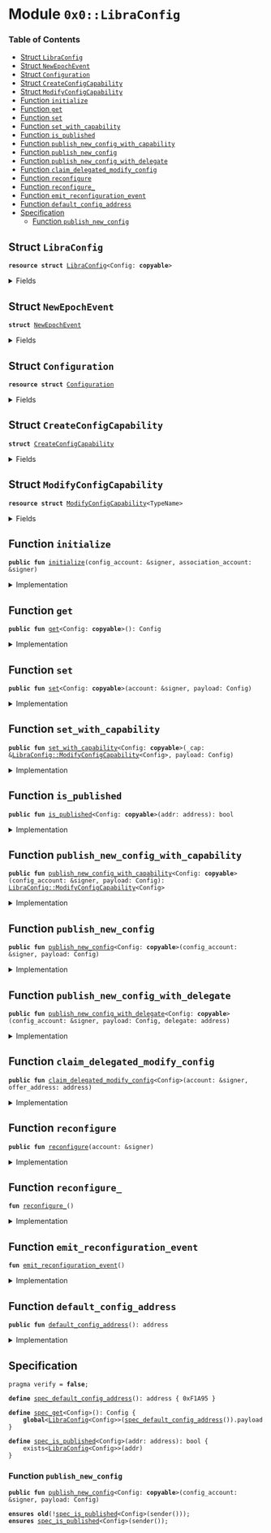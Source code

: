 
<a name="0x0_LibraConfig"></a>

# Module `0x0::LibraConfig`

### Table of Contents

-  [Struct `LibraConfig`](#0x0_LibraConfig_LibraConfig)
-  [Struct `NewEpochEvent`](#0x0_LibraConfig_NewEpochEvent)
-  [Struct `Configuration`](#0x0_LibraConfig_Configuration)
-  [Struct `CreateConfigCapability`](#0x0_LibraConfig_CreateConfigCapability)
-  [Struct `ModifyConfigCapability`](#0x0_LibraConfig_ModifyConfigCapability)
-  [Function `initialize`](#0x0_LibraConfig_initialize)
-  [Function `get`](#0x0_LibraConfig_get)
-  [Function `set`](#0x0_LibraConfig_set)
-  [Function `set_with_capability`](#0x0_LibraConfig_set_with_capability)
-  [Function `is_published`](#0x0_LibraConfig_is_published)
-  [Function `publish_new_config_with_capability`](#0x0_LibraConfig_publish_new_config_with_capability)
-  [Function `publish_new_config`](#0x0_LibraConfig_publish_new_config)
-  [Function `publish_new_config_with_delegate`](#0x0_LibraConfig_publish_new_config_with_delegate)
-  [Function `claim_delegated_modify_config`](#0x0_LibraConfig_claim_delegated_modify_config)
-  [Function `reconfigure`](#0x0_LibraConfig_reconfigure)
-  [Function `reconfigure_`](#0x0_LibraConfig_reconfigure_)
-  [Function `emit_reconfiguration_event`](#0x0_LibraConfig_emit_reconfiguration_event)
-  [Function `default_config_address`](#0x0_LibraConfig_default_config_address)
-  [Specification](#0x0_LibraConfig_Specification)
    -  [Function `publish_new_config`](#0x0_LibraConfig_Specification_publish_new_config)



<a name="0x0_LibraConfig_LibraConfig"></a>

## Struct `LibraConfig`



<pre><code><b>resource</b> <b>struct</b> <a href="#0x0_LibraConfig">LibraConfig</a>&lt;Config: <b>copyable</b>&gt;
</code></pre>



<details>
<summary>Fields</summary>


<dl>
<dt>

<code>payload: Config</code>
</dt>
<dd>

</dd>
</dl>


</details>

<a name="0x0_LibraConfig_NewEpochEvent"></a>

## Struct `NewEpochEvent`



<pre><code><b>struct</b> <a href="#0x0_LibraConfig_NewEpochEvent">NewEpochEvent</a>
</code></pre>



<details>
<summary>Fields</summary>


<dl>
<dt>

<code>epoch: u64</code>
</dt>
<dd>

</dd>
</dl>


</details>

<a name="0x0_LibraConfig_Configuration"></a>

## Struct `Configuration`



<pre><code><b>resource</b> <b>struct</b> <a href="#0x0_LibraConfig_Configuration">Configuration</a>
</code></pre>



<details>
<summary>Fields</summary>


<dl>
<dt>

<code>epoch: u64</code>
</dt>
<dd>

</dd>
<dt>

<code>last_reconfiguration_time: u64</code>
</dt>
<dd>

</dd>
<dt>

<code>events: <a href="Event.md#0x0_Event_EventHandle">Event::EventHandle</a>&lt;<a href="#0x0_LibraConfig_NewEpochEvent">LibraConfig::NewEpochEvent</a>&gt;</code>
</dt>
<dd>

</dd>
</dl>


</details>

<a name="0x0_LibraConfig_CreateConfigCapability"></a>

## Struct `CreateConfigCapability`



<pre><code><b>struct</b> <a href="#0x0_LibraConfig_CreateConfigCapability">CreateConfigCapability</a>
</code></pre>



<details>
<summary>Fields</summary>


<dl>
<dt>

<code>dummy_field: bool</code>
</dt>
<dd>

</dd>
</dl>


</details>

<a name="0x0_LibraConfig_ModifyConfigCapability"></a>

## Struct `ModifyConfigCapability`



<pre><code><b>resource</b> <b>struct</b> <a href="#0x0_LibraConfig_ModifyConfigCapability">ModifyConfigCapability</a>&lt;TypeName&gt;
</code></pre>



<details>
<summary>Fields</summary>


<dl>
<dt>

<code>dummy_field: bool</code>
</dt>
<dd>

</dd>
</dl>


</details>

<a name="0x0_LibraConfig_initialize"></a>

## Function `initialize`



<pre><code><b>public</b> <b>fun</b> <a href="#0x0_LibraConfig_initialize">initialize</a>(config_account: &signer, association_account: &signer)
</code></pre>



<details>
<summary>Implementation</summary>


<pre><code><b>public</b> <b>fun</b> <a href="#0x0_LibraConfig_initialize">initialize</a>(config_account: &signer, association_account: &signer) {
    Transaction::assert(<a href="Signer.md#0x0_Signer_address_of">Signer::address_of</a>(config_account) == <a href="#0x0_LibraConfig_default_config_address">default_config_address</a>(), 1);
    <a href="Association.md#0x0_Association_grant_privilege">Association::grant_privilege</a>&lt;<a href="#0x0_LibraConfig_CreateConfigCapability">CreateConfigCapability</a>&gt;(association_account, config_account);
    <a href="Association.md#0x0_Association_grant_privilege">Association::grant_privilege</a>&lt;<a href="#0x0_LibraConfig_CreateConfigCapability">CreateConfigCapability</a>&gt;(association_account, association_account);


    move_to&lt;<a href="#0x0_LibraConfig_Configuration">Configuration</a>&gt;(
        config_account,
        <a href="#0x0_LibraConfig_Configuration">Configuration</a> {
            epoch: 0,
            last_reconfiguration_time: 0,
            events: <a href="Event.md#0x0_Event_new_event_handle">Event::new_event_handle</a>&lt;<a href="#0x0_LibraConfig_NewEpochEvent">NewEpochEvent</a>&gt;(config_account),
        }
    );
}
</code></pre>



</details>

<a name="0x0_LibraConfig_get"></a>

## Function `get`



<pre><code><b>public</b> <b>fun</b> <a href="#0x0_LibraConfig_get">get</a>&lt;Config: <b>copyable</b>&gt;(): Config
</code></pre>



<details>
<summary>Implementation</summary>


<pre><code><b>public</b> <b>fun</b> <a href="#0x0_LibraConfig_get">get</a>&lt;Config: <b>copyable</b>&gt;(): Config <b>acquires</b> <a href="#0x0_LibraConfig">LibraConfig</a> {
    <b>let</b> addr = <a href="#0x0_LibraConfig_default_config_address">default_config_address</a>();
    Transaction::assert(::exists&lt;<a href="#0x0_LibraConfig">LibraConfig</a>&lt;Config&gt;&gt;(addr), 24);
    *&borrow_global&lt;<a href="#0x0_LibraConfig">LibraConfig</a>&lt;Config&gt;&gt;(addr).payload
}
</code></pre>



</details>

<a name="0x0_LibraConfig_set"></a>

## Function `set`



<pre><code><b>public</b> <b>fun</b> <a href="#0x0_LibraConfig_set">set</a>&lt;Config: <b>copyable</b>&gt;(account: &signer, payload: Config)
</code></pre>



<details>
<summary>Implementation</summary>


<pre><code><b>public</b> <b>fun</b> <a href="#0x0_LibraConfig_set">set</a>&lt;Config: <b>copyable</b>&gt;(account: &signer, payload: Config) <b>acquires</b> <a href="#0x0_LibraConfig">LibraConfig</a>, <a href="#0x0_LibraConfig_Configuration">Configuration</a> {
    <b>let</b> addr = <a href="#0x0_LibraConfig_default_config_address">default_config_address</a>();
    Transaction::assert(::exists&lt;<a href="#0x0_LibraConfig">LibraConfig</a>&lt;Config&gt;&gt;(addr), 24);
    <b>let</b> signer_address = <a href="Signer.md#0x0_Signer_address_of">Signer::address_of</a>(account);
    Transaction::assert(
        ::exists&lt;<a href="#0x0_LibraConfig_ModifyConfigCapability">ModifyConfigCapability</a>&lt;Config&gt;&gt;(signer_address)
         || signer_address == <a href="Association.md#0x0_Association_root_address">Association::root_address</a>(),
        24
    );

    <b>let</b> config = borrow_global_mut&lt;<a href="#0x0_LibraConfig">LibraConfig</a>&lt;Config&gt;&gt;(addr);
    config.payload = payload;

    <a href="#0x0_LibraConfig_reconfigure_">reconfigure_</a>();
}
</code></pre>



</details>

<a name="0x0_LibraConfig_set_with_capability"></a>

## Function `set_with_capability`



<pre><code><b>public</b> <b>fun</b> <a href="#0x0_LibraConfig_set_with_capability">set_with_capability</a>&lt;Config: <b>copyable</b>&gt;(_cap: &<a href="#0x0_LibraConfig_ModifyConfigCapability">LibraConfig::ModifyConfigCapability</a>&lt;Config&gt;, payload: Config)
</code></pre>



<details>
<summary>Implementation</summary>


<pre><code><b>public</b> <b>fun</b> <a href="#0x0_LibraConfig_set_with_capability">set_with_capability</a>&lt;Config: <b>copyable</b>&gt;(
    _cap: &<a href="#0x0_LibraConfig_ModifyConfigCapability">ModifyConfigCapability</a>&lt;Config&gt;,
    payload: Config
) <b>acquires</b> <a href="#0x0_LibraConfig">LibraConfig</a>, <a href="#0x0_LibraConfig_Configuration">Configuration</a> {
    <b>let</b> addr = <a href="#0x0_LibraConfig_default_config_address">default_config_address</a>();
    Transaction::assert(::exists&lt;<a href="#0x0_LibraConfig">LibraConfig</a>&lt;Config&gt;&gt;(addr), 24);
    <b>let</b> config = borrow_global_mut&lt;<a href="#0x0_LibraConfig">LibraConfig</a>&lt;Config&gt;&gt;(addr);
    config.payload = payload;

    <a href="#0x0_LibraConfig_reconfigure_">reconfigure_</a>();
}
</code></pre>



</details>

<a name="0x0_LibraConfig_is_published"></a>

## Function `is_published`



<pre><code><b>public</b> <b>fun</b> <a href="#0x0_LibraConfig_is_published">is_published</a>&lt;Config: <b>copyable</b>&gt;(addr: address): bool
</code></pre>



<details>
<summary>Implementation</summary>


<pre><code><b>public</b> <b>fun</b> <a href="#0x0_LibraConfig_is_published">is_published</a>&lt;Config: <b>copyable</b>&gt;(addr: address): bool {
    exists&lt;<a href="#0x0_LibraConfig">LibraConfig</a>&lt;Config&gt;&gt;(addr)
}
</code></pre>



</details>

<a name="0x0_LibraConfig_publish_new_config_with_capability"></a>

## Function `publish_new_config_with_capability`



<pre><code><b>public</b> <b>fun</b> <a href="#0x0_LibraConfig_publish_new_config_with_capability">publish_new_config_with_capability</a>&lt;Config: <b>copyable</b>&gt;(config_account: &signer, payload: Config): <a href="#0x0_LibraConfig_ModifyConfigCapability">LibraConfig::ModifyConfigCapability</a>&lt;Config&gt;
</code></pre>



<details>
<summary>Implementation</summary>


<pre><code><b>public</b> <b>fun</b> <a href="#0x0_LibraConfig_publish_new_config_with_capability">publish_new_config_with_capability</a>&lt;Config: <b>copyable</b>&gt;(
    config_account: &signer,
    payload: Config,
): <a href="#0x0_LibraConfig_ModifyConfigCapability">ModifyConfigCapability</a>&lt;Config&gt; {
    Transaction::assert(
        <a href="Association.md#0x0_Association_has_privilege">Association::has_privilege</a>&lt;<a href="#0x0_LibraConfig_CreateConfigCapability">CreateConfigCapability</a>&gt;(<a href="Signer.md#0x0_Signer_address_of">Signer::address_of</a>(config_account)),
        1
    );

    move_to(config_account, <a href="#0x0_LibraConfig">LibraConfig</a> { payload });
    // We don't trigger reconfiguration here, instead we'll wait for all validators <b>update</b> the binary
    // <b>to</b> register this config into ON_CHAIN_CONFIG_REGISTRY then send another transaction <b>to</b> change
    // the value which triggers the reconfiguration.

    <b>return</b> <a href="#0x0_LibraConfig_ModifyConfigCapability">ModifyConfigCapability</a>&lt;Config&gt; {}
}
</code></pre>



</details>

<a name="0x0_LibraConfig_publish_new_config"></a>

## Function `publish_new_config`



<pre><code><b>public</b> <b>fun</b> <a href="#0x0_LibraConfig_publish_new_config">publish_new_config</a>&lt;Config: <b>copyable</b>&gt;(config_account: &signer, payload: Config)
</code></pre>



<details>
<summary>Implementation</summary>


<pre><code><b>public</b> <b>fun</b> <a href="#0x0_LibraConfig_publish_new_config">publish_new_config</a>&lt;Config: <b>copyable</b>&gt;(config_account: &signer, payload: Config) {
    Transaction::assert(
        <a href="Association.md#0x0_Association_has_privilege">Association::has_privilege</a>&lt;<a href="#0x0_LibraConfig_CreateConfigCapability">CreateConfigCapability</a>&gt;(<a href="Signer.md#0x0_Signer_address_of">Signer::address_of</a>(config_account)),
        1
    );

    move_to(config_account, <a href="#0x0_LibraConfig_ModifyConfigCapability">ModifyConfigCapability</a>&lt;Config&gt; {});
    move_to(config_account, <a href="#0x0_LibraConfig">LibraConfig</a>{ payload });
    // We don't trigger reconfiguration here, instead we'll wait for all validators <b>update</b> the binary
    // <b>to</b> register this config into ON_CHAIN_CONFIG_REGISTRY then send another transaction <b>to</b> change
    // the value which triggers the reconfiguration.
}
</code></pre>



</details>

<a name="0x0_LibraConfig_publish_new_config_with_delegate"></a>

## Function `publish_new_config_with_delegate`



<pre><code><b>public</b> <b>fun</b> <a href="#0x0_LibraConfig_publish_new_config_with_delegate">publish_new_config_with_delegate</a>&lt;Config: <b>copyable</b>&gt;(config_account: &signer, payload: Config, delegate: address)
</code></pre>



<details>
<summary>Implementation</summary>


<pre><code><b>public</b> <b>fun</b> <a href="#0x0_LibraConfig_publish_new_config_with_delegate">publish_new_config_with_delegate</a>&lt;Config: <b>copyable</b>&gt;(
    config_account: &signer,
    payload: Config,
    delegate: address,
) {
    Transaction::assert(
        <a href="Association.md#0x0_Association_has_privilege">Association::has_privilege</a>&lt;<a href="#0x0_LibraConfig_CreateConfigCapability">CreateConfigCapability</a>&gt;(<a href="Signer.md#0x0_Signer_address_of">Signer::address_of</a>(config_account)),
        1
    );

    <a href="Offer.md#0x0_Offer_create">Offer::create</a>(config_account, <a href="#0x0_LibraConfig_ModifyConfigCapability">ModifyConfigCapability</a>&lt;Config&gt;{}, delegate);
    move_to(config_account, <a href="#0x0_LibraConfig">LibraConfig</a> { payload });
    // We don't trigger reconfiguration here, instead we'll wait for all validators <b>update</b> the
    // binary <b>to</b> register this config into ON_CHAIN_CONFIG_REGISTRY then send another
    // transaction <b>to</b> change the value which triggers the reconfiguration.
}
</code></pre>



</details>

<a name="0x0_LibraConfig_claim_delegated_modify_config"></a>

## Function `claim_delegated_modify_config`



<pre><code><b>public</b> <b>fun</b> <a href="#0x0_LibraConfig_claim_delegated_modify_config">claim_delegated_modify_config</a>&lt;Config&gt;(account: &signer, offer_address: address)
</code></pre>



<details>
<summary>Implementation</summary>


<pre><code><b>public</b> <b>fun</b> <a href="#0x0_LibraConfig_claim_delegated_modify_config">claim_delegated_modify_config</a>&lt;Config&gt;(account: &signer, offer_address: address) {
    move_to(account, <a href="Offer.md#0x0_Offer_redeem">Offer::redeem</a>&lt;<a href="#0x0_LibraConfig_ModifyConfigCapability">ModifyConfigCapability</a>&lt;Config&gt;&gt;(account, offer_address))
}
</code></pre>



</details>

<a name="0x0_LibraConfig_reconfigure"></a>

## Function `reconfigure`



<pre><code><b>public</b> <b>fun</b> <a href="#0x0_LibraConfig_reconfigure">reconfigure</a>(account: &signer)
</code></pre>



<details>
<summary>Implementation</summary>


<pre><code><b>public</b> <b>fun</b> <a href="#0x0_LibraConfig_reconfigure">reconfigure</a>(account: &signer) <b>acquires</b> <a href="#0x0_LibraConfig_Configuration">Configuration</a> {
    // Only callable by association address or by the VM internally.
    Transaction::assert(
        <a href="Association.md#0x0_Association_has_privilege">Association::has_privilege</a>&lt;<a href="#0x0_LibraConfig_CreateConfigCapability">Self::CreateConfigCapability</a>&gt;(<a href="Signer.md#0x0_Signer_address_of">Signer::address_of</a>(account)),
        1
    );
    <a href="#0x0_LibraConfig_reconfigure_">reconfigure_</a>();
}
</code></pre>



</details>

<a name="0x0_LibraConfig_reconfigure_"></a>

## Function `reconfigure_`



<pre><code><b>fun</b> <a href="#0x0_LibraConfig_reconfigure_">reconfigure_</a>()
</code></pre>



<details>
<summary>Implementation</summary>


<pre><code><b>fun</b> <a href="#0x0_LibraConfig_reconfigure_">reconfigure_</a>() <b>acquires</b> <a href="#0x0_LibraConfig_Configuration">Configuration</a> {
   // Do not do anything <b>if</b> time is not set up yet, this is <b>to</b> avoid genesis emit too many epochs.
   <b>if</b> (<a href="LibraTimestamp.md#0x0_LibraTimestamp_is_genesis">LibraTimestamp::is_genesis</a>()) {
       <b>return</b> ()
   };

   <b>let</b> config_ref = borrow_global_mut&lt;<a href="#0x0_LibraConfig_Configuration">Configuration</a>&gt;(<a href="#0x0_LibraConfig_default_config_address">default_config_address</a>());

   // Ensure that there is at most one reconfiguration per transaction. This <b>ensures</b> that there is a 1-1
   // correspondence between system reconfigurations and emitted ReconfigurationEvents.

   <b>let</b> current_block_time = <a href="LibraTimestamp.md#0x0_LibraTimestamp_now_microseconds">LibraTimestamp::now_microseconds</a>();
   Transaction::assert(current_block_time &gt; config_ref.last_reconfiguration_time, 23);
   config_ref.last_reconfiguration_time = current_block_time;

   <a href="#0x0_LibraConfig_emit_reconfiguration_event">emit_reconfiguration_event</a>();
}
</code></pre>



</details>

<a name="0x0_LibraConfig_emit_reconfiguration_event"></a>

## Function `emit_reconfiguration_event`



<pre><code><b>fun</b> <a href="#0x0_LibraConfig_emit_reconfiguration_event">emit_reconfiguration_event</a>()
</code></pre>



<details>
<summary>Implementation</summary>


<pre><code><b>fun</b> <a href="#0x0_LibraConfig_emit_reconfiguration_event">emit_reconfiguration_event</a>() <b>acquires</b> <a href="#0x0_LibraConfig_Configuration">Configuration</a> {
    <b>let</b> config_ref = borrow_global_mut&lt;<a href="#0x0_LibraConfig_Configuration">Configuration</a>&gt;(<a href="#0x0_LibraConfig_default_config_address">default_config_address</a>());
    config_ref.epoch = config_ref.epoch + 1;

    <a href="Event.md#0x0_Event_emit_event">Event::emit_event</a>&lt;<a href="#0x0_LibraConfig_NewEpochEvent">NewEpochEvent</a>&gt;(
        &<b>mut</b> config_ref.events,
        <a href="#0x0_LibraConfig_NewEpochEvent">NewEpochEvent</a> {
            epoch: config_ref.epoch,
        },
    );
}
</code></pre>



</details>

<a name="0x0_LibraConfig_default_config_address"></a>

## Function `default_config_address`



<pre><code><b>public</b> <b>fun</b> <a href="#0x0_LibraConfig_default_config_address">default_config_address</a>(): address
</code></pre>



<details>
<summary>Implementation</summary>


<pre><code><b>public</b> <b>fun</b> <a href="#0x0_LibraConfig_default_config_address">default_config_address</a>(): address {
    0xF1A95
}
</code></pre>



</details>

<a name="0x0_LibraConfig_Specification"></a>

## Specification



<pre><code>pragma verify = <b>false</b>;
<a name="0x0_LibraConfig_spec_default_config_address"></a>
<b>define</b> <a href="#0x0_LibraConfig_spec_default_config_address">spec_default_config_address</a>(): address { 0xF1A95 }
<a name="0x0_LibraConfig_spec_get"></a>
<b>define</b> <a href="#0x0_LibraConfig_spec_get">spec_get</a>&lt;Config&gt;(): Config {
    <b>global</b>&lt;<a href="#0x0_LibraConfig">LibraConfig</a>&lt;Config&gt;&gt;(<a href="#0x0_LibraConfig_spec_default_config_address">spec_default_config_address</a>()).payload
}
<a name="0x0_LibraConfig_spec_is_published"></a>
<b>define</b> <a href="#0x0_LibraConfig_spec_is_published">spec_is_published</a>&lt;Config&gt;(addr: address): bool {
    exists&lt;<a href="#0x0_LibraConfig">LibraConfig</a>&lt;Config&gt;&gt;(addr)
}
</code></pre>



<a name="0x0_LibraConfig_Specification_publish_new_config"></a>

### Function `publish_new_config`


<pre><code><b>public</b> <b>fun</b> <a href="#0x0_LibraConfig_publish_new_config">publish_new_config</a>&lt;Config: <b>copyable</b>&gt;(config_account: &signer, payload: Config)
</code></pre>




<pre><code><b>ensures</b> <b>old</b>(!<a href="#0x0_LibraConfig_spec_is_published">spec_is_published</a>&lt;Config&gt;(sender()));
<b>ensures</b> <a href="#0x0_LibraConfig_spec_is_published">spec_is_published</a>&lt;Config&gt;(sender());
</code></pre>
